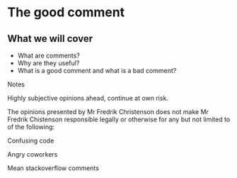 # The good comment

## What we will cover

* What are comments?
* Why are they useful?
* What is a good comment and what is a bad comment?

Notes

Highly subjective opinions ahead, continue at own risk.

The opinions presented by Mr Fredrik Christenson does not 
make Mr Fredrik Chistenson responsible legally or otherwise 
for any but not limited to of the following:

Confusing code

Angry coworkers

Mean stackoverflow comments
